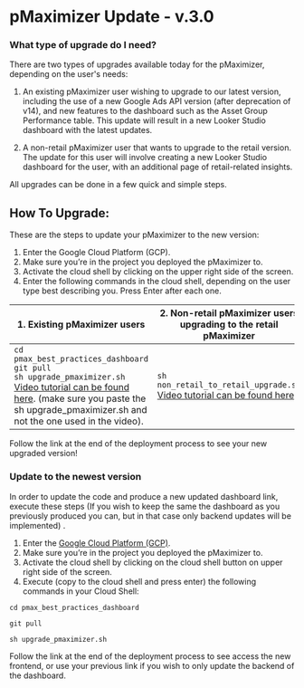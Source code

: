 # pMaximizer Update - v.3.0

### What type of upgrade do I need?

There are two types of upgrades available today for the pMaximizer, depending on the user's needs:

1. An existing pMaximizer user wishing to upgrade to our latest version, including the use of a new Google Ads API version (after deprecation of v14), and new features to the dashboard such as the Asset Group Performance table. This update will result in a new Looker Studio dashboard with the latest updates.

2. A non-retail pMaximizer user that wants to upgrade to the retail version. The update for this user will involve creating a new Looker Studio dashboard for the user, with an additional page of retail-related insights.

All upgrades can be done in a few quick and simple steps.

## How To Upgrade:

These are the steps to update your pMaximizer to the new version:

1. Enter the Google Cloud Platform (GCP).
2. Make sure you’re in the project you deployed the pMaximizer to.
3. Activate the cloud shell by clicking on the upper right side of the screen.
4. Enter the following commands in the cloud shell, depending on the user type best describing you. Press Enter after each one.

| 1. **Existing pMaximizer users** | 2. **Non-retail pMaximizer users upgrading to the retail pMaximizer** |
| -------------------------------- | ------------------------------------------------------------------- |
| `cd pmax_best_practices_dashboard`<br>`git pull`<br>`sh upgrade_pmaximizer.sh`<br>[Video tutorial can be found here](https://youtu.be/mL773VRdWBI). (make sure you paste the sh upgrade_pmaximizer.sh and not the one used in the video). | `sh non_retail_to_retail_upgrade.sh`<br>[Video tutorial can be found here](https://youtu.be/SHlK0lXsAw8). |

Follow the link at the end of the deployment process to see your new upgraded version!




### Update to the newest version

In order to update the code and produce a new updated dashboard link, execute these steps (If you wish to keep the same the dashboard as you previously produced you can, but in that case only backend updates will be implemented) . 

1. Enter the [Google Cloud Platform (GCP)](https://console.cloud.google.com/).
2. Make sure you’re in the project you deployed the pMaximizer to.
3. Activate the cloud shell by clicking on the cloud shell button on upper right side of the screen.
4. Execute (copy to the cloud shell and press enter) the following commands in your Cloud Shell:

```
cd pmax_best_practices_dashboard
```

```
git pull
```

```
sh upgrade_pmaximizer.sh
```

Follow the link at the end of the deployment process to see access the new frontend, or use your previous link if you wish to only update the backend of the dashboard. 
